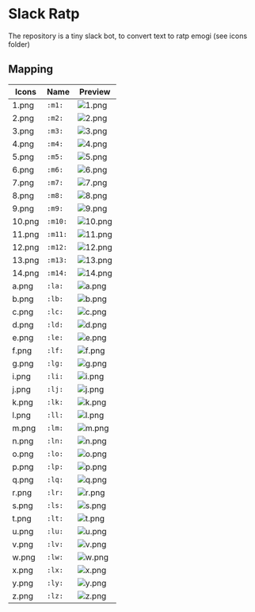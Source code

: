 # Slack Ratp
The repository is a tiny slack bot, to convert text to ratp emogi (see icons folder)

## Mapping


|Icons | Name| Preview|
|------|-----|--------|
|1.png | `:m1:`| ![1.png](icons/1.png)|
|2.png | `:m2:`| ![2.png](icons/2.png)|
|3.png | `:m3:`| ![3.png](icons/3.png)|
|4.png | `:m4:`| ![4.png](icons/4.png)|
|5.png | `:m5:`| ![5.png](icons/5.png)|
|6.png | `:m6:`| ![6.png](icons/6.png)|
|7.png | `:m7:`| ![7.png](icons/7.png)|
|8.png | `:m8:`| ![8.png](icons/8.png)|
|9.png | `:m9:`| ![9.png](icons/9.png)|
|10.png | `:m10:`| ![10.png](icons/10.png)|
|11.png | `:m11:`| ![11.png](icons/11.png)|
|12.png | `:m12:`| ![12.png](icons/12.png)|
|13.png | `:m13:`| ![13.png](icons/13.png)|
|14.png | `:m14:`| ![14.png](icons/14.png)|
|a.png | `:la:`| ![a.png](icons/a.png)|
|b.png | `:lb:`| ![b.png](icons/b.png)|
|c.png | `:lc:`| ![c.png](icons/c.png)|
|d.png | `:ld:`| ![d.png](icons/d.png)|
|e.png | `:le:`| ![e.png](icons/e.png)|
|f.png | `:lf:`| ![f.png](icons/f.png)|
|g.png | `:lg:`| ![g.png](icons/g.png)|
|i.png | `:li:`| ![i.png](icons/i.png)|
|j.png | `:lj:`| ![j.png](icons/j.png)|
|k.png | `:lk:`| ![k.png](icons/k.png)|
|l.png | `:ll:`| ![l.png](icons/l.png)|
|m.png | `:lm:`| ![m.png](icons/m.png)|
|n.png | `:ln:`| ![n.png](icons/n.png)|
|o.png | `:lo:`| ![o.png](icons/o.png)|
|p.png | `:lp:`| ![p.png](icons/p.png)|
|q.png | `:lq:`| ![q.png](icons/q.png)|
|r.png | `:lr:`| ![r.png](icons/r.png)|
|s.png | `:ls:`| ![s.png](icons/s.png)|
|t.png | `:lt:`| ![t.png](icons/t.png)|
|u.png | `:lu:`| ![u.png](icons/u.png)|
|v.png | `:lv:`| ![v.png](icons/v.png)|
|w.png | `:lw:`| ![w.png](icons/w.png)|
|x.png | `:lx:`| ![x.png](icons/x.png)|
|y.png | `:ly:`| ![y.png](icons/y.png)|
|z.png | `:lz:`| ![z.png](icons/z.png)|
